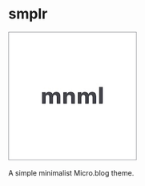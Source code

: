 # smplr

![smplr](https://raw.githubusercontent.com/jimmitchell/smplr/main/icon.jpg)

A simple minimalist Micro.blog theme.